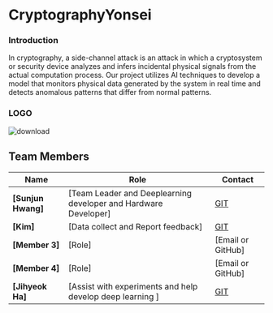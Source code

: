 # CryptographyYonsei

### Introduction
In cryptography, a side-channel attack is an attack in which a cryptosystem or security device analyzes and infers incidental physical signals from the actual computation process. Our project utilizes AI techniques to develop a model that monitors physical data generated by the system in real time and detects anomalous patterns that differ from normal patterns.


### LOGO 
![download](https://github.com/user-attachments/assets/9184b2ba-6190-42c6-8a8a-c7e20e7c898e)

## Team Members
| Name  | Role | Contact |
|--------|------|---------|
| **[Sunjun Hwang]** | [Team Leader and Deeplearning developer and Hardware Developer] | [GIT](https://github.com/justinbrianhwang)  |
| **[Kim]** | [Data collect and Report feedback] | [GIT](https://github.com/kgh1232) |
| **[Member 3]** | [Role] | [Email or GitHub] |
| **[Member 4]** | [Role] | [Email or GitHub] |
| **[Jihyeok Ha]** | [Assist with experiments and help develop deep learning ] | [GIT](https://github.com/hajihyeok) |

